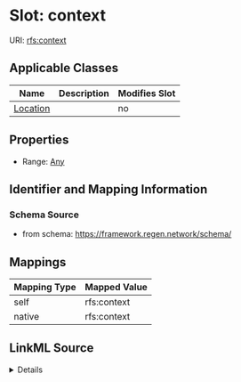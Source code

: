 

# Slot: context



URI: [rfs:context](https://framework.regen.network/schema/context)



<!-- no inheritance hierarchy -->





## Applicable Classes

| Name | Description | Modifies Slot |
| --- | --- | --- |
| [Location](Location.md) |  |  no  |







## Properties

* Range: [Any](Any.md)





## Identifier and Mapping Information







### Schema Source


* from schema: https://framework.regen.network/schema/




## Mappings

| Mapping Type | Mapped Value |
| ---  | ---  |
| self | rfs:context |
| native | rfs:context |




## LinkML Source

<details>
```yaml
name: context
from_schema: https://framework.regen.network/schema/
rank: 1000
alias: context
owner: Location
domain_of:
- Location
range: Any

```
</details>